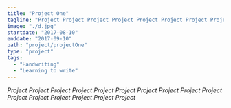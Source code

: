```yaml
---
title: "Project One"
tagline: "Project Project Project Project Project Project Project Project Project Project Project Project Project Project Project Project "
image: "./d.jpg"
startdate: "2017-08-10"
enddate: "2017-09-10"
path: "project/projectOne"
type: "project"
tags:
  - "Handwriting"
  - "Learning to write"
---
```


_Project Project Project Project Project Project Project Project Project Project Project Project Project Project Project Project_
